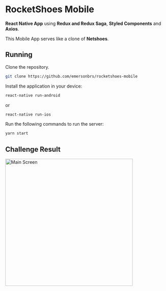 # RocketShoes Mobile

**React Native App** using **Redux and Redux Saga**, **Styled Components** and **Axios**.

This Mobile App serves like a clone of **Netshoes**.

## Running

Clone the repository.

```bash
git clone https://github.com/emersonbrs/rocketshoes-mobile
```

Install the application in your device:

```bash
react-native run-android
```

or

```bash
react-native run-ios
```

Run the following commands to run the server:

```bash
yarn start
```

## Challenge Result

<img alt="Main Screen" src="assets/demo.gif" height="400px" />
